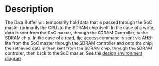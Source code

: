 # Description
The Data Buffer will temporarily hold data that is passed through the SoC master (primarily the CPU) to the SDRAM chip itself. In the case of a write, data is sent from the SoC master, through the SDRAM Controller, to the SDRAM chip. In the case of a read, the access command is sent via AHB-lite from the SoC master through the SDRAM controller and onto the chip; the retrieved data is then sent from the SDRAM chip, through the SDRAM controller, then back to the SoC master. See the [design environment diagram](https://github.com/gcwill70/Hardware-Design/blob/master/SDRAM-Controller/Diagrams/Top%20Level/Block%20Diagrams/Design%20Environment.pdf).
